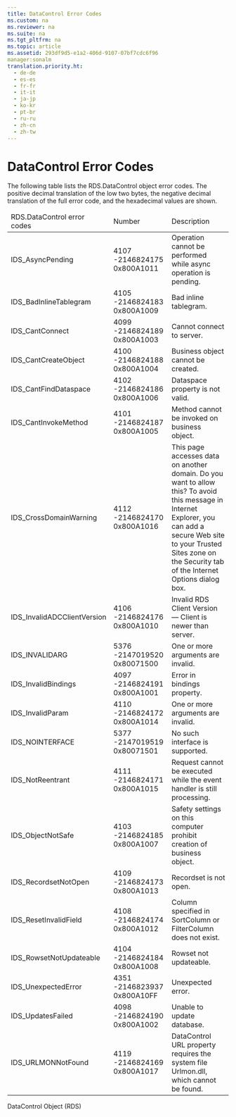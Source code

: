 ```yaml
---
title: DataControl Error Codes
ms.custom: na
ms.reviewer: na
ms.suite: na
ms.tgt_pltfrm: na
ms.topic: article
ms.assetid: 293df9d5-e1a2-406d-9107-07bf7cdc6f96
manager:sonalm
translation.priority.ht: 
  - de-de
  - es-es
  - fr-fr
  - it-it
  - ja-jp
  - ko-kr
  - pt-br
  - ru-ru
  - zh-cn
  - zh-tw
---
```

# DataControl Error Codes
<?xml version="1.0" encoding="utf-8"?>
<developerReferenceWithoutSyntaxDocument xmlns="http://ddue.schemas.microsoft.com/authoring/2003/5" xmlns:xlink="http://www.w3.org/1999/xlink" xmlns:xsi="http://www.w3.org/2001/XMLSchema-instance" xsi:schemaLocation="http://ddue.schemas.microsoft.com/authoring/2003/5 http://dduestorage.blob.core.windows.net/ddueschema/developer.xsd">
  <introduction>
    <para>The following table lists the <legacyLink xlink:href="d85ea4fc-451c-436e-97b8-58f92b149dd0">RDS.DataControl</legacyLink> object error codes. The positive decimal translation of the low two bytes, the negative decimal translation of the full error code, and the hexadecimal values are shown.</para>
    <table xmlns:caps="http://schemas.microsoft.com/build/caps/2013/11">
      <thead>
        <tr>
          <TD>
            <para>RDS.DataControl error codes</para>
          </TD>
          <TD>
            <para>Number</para>
          </TD>
          <TD>
            <para>Description</para>
          </TD>
        </tr>
      </thead>
      <tbody>
        <tr>
          <TD>
            <para>               <legacyBold>IDS_AsyncPending</legacyBold>             </para>
          </TD>
          <TD>
            <para>4107 -2146824175 0x800A1011</para>
          </TD>
          <TD>
            <para>Operation cannot be performed while async operation is pending.</para>
          </TD>
        </tr>
        <tr>
          <TD>
            <para>               <legacyBold>IDS_BadInlineTablegram</legacyBold>             </para>
          </TD>
          <TD>
            <para>4105 -2146824183 0x800A1009</para>
          </TD>
          <TD>
            <para>Bad inline tablegram.</para>
          </TD>
        </tr>
        <tr>
          <TD>
            <para>               <legacyBold>IDS_CantConnect</legacyBold>             </para>
          </TD>
          <TD>
            <para>4099 -2146824189 0x800A1003</para>
          </TD>
          <TD>
            <para>Cannot connect to server.</para>
          </TD>
        </tr>
        <tr>
          <TD>
            <para>               <legacyBold>IDS_CantCreateObject</legacyBold>             </para>
          </TD>
          <TD>
            <para>4100 -2146824188 0x800A1004</para>
          </TD>
          <TD>
            <para>Business object cannot be created.</para>
          </TD>
        </tr>
        <tr>
          <TD>
            <para>               <legacyBold>IDS_CantFindDataspace</legacyBold>             </para>
          </TD>
          <TD>
            <para>4102 -2146824186 0x800A1006</para>
          </TD>
          <TD>
            <para>Dataspace property is not valid.</para>
          </TD>
        </tr>
        <tr>
          <TD>
            <para>               <legacyBold>IDS_CantInvokeMethod</legacyBold>             </para>
          </TD>
          <TD>
            <para>4101 -2146824187 0x800A1005</para>
          </TD>
          <TD>
            <para>Method cannot be invoked on business object.</para>
          </TD>
        </tr>
        <tr>
          <TD>
            <para>               <legacyBold>IDS_CrossDomainWarning</legacyBold>             </para>
          </TD>
          <TD>
            <para>4112 -2146824170 0x800A1016</para>
          </TD>
          <TD>
            <para>This page accesses data on another domain. Do you want to allow this? To avoid this message in Internet Explorer, you can add a secure Web site to your Trusted Sites zone on the <legacyBold>Security</legacyBold> tab of the <legacyBold>Internet Options</legacyBold> dialog box.</para>
          </TD>
        </tr>
        <tr>
          <TD>
            <para>               <legacyBold>IDS_InvalidADCClientVersion</legacyBold>             </para>
          </TD>
          <TD>
            <para>4106 -2146824176 0x800A1010</para>
          </TD>
          <TD>
            <para>Invalid RDS Client Version — Client is newer than server.</para>
          </TD>
        </tr>
        <tr>
          <TD>
            <para>               <legacyBold>IDS_INVALIDARG</legacyBold>             </para>
          </TD>
          <TD>
            <para>5376 -2147019520 0x80071500</para>
          </TD>
          <TD>
            <para>One or more arguments are invalid.</para>
          </TD>
        </tr>
        <tr>
          <TD>
            <para>               <legacyBold>IDS_InvalidBindings</legacyBold>             </para>
          </TD>
          <TD>
            <para>4097 -2146824191 0x800A1001</para>
          </TD>
          <TD>
            <para>Error in bindings property.</para>
          </TD>
        </tr>
        <tr>
          <TD>
            <para>               <legacyBold>IDS_InvalidParam</legacyBold>             </para>
          </TD>
          <TD>
            <para>4110 -2146824172 0x800A1014</para>
          </TD>
          <TD>
            <para>One or more arguments are invalid.</para>
          </TD>
        </tr>
        <tr>
          <TD>
            <para>               <legacyBold>IDS_NOINTERFACE</legacyBold>             </para>
          </TD>
          <TD>
            <para>5377 -2147019519 0x80071501</para>
          </TD>
          <TD>
            <para>No such interface is supported.</para>
          </TD>
        </tr>
        <tr>
          <TD>
            <para>               <legacyBold>IDS_NotReentrant</legacyBold>             </para>
          </TD>
          <TD>
            <para>4111 -2146824171 0x800A1015</para>
          </TD>
          <TD>
            <para>Request cannot be executed while the event handler is still processing.</para>
          </TD>
        </tr>
        <tr>
          <TD>
            <para>               <legacyBold>IDS_ObjectNotSafe</legacyBold>             </para>
          </TD>
          <TD>
            <para>4103 -2146824185 0x800A1007</para>
          </TD>
          <TD>
            <para>Safety settings on this computer prohibit creation of business object.</para>
          </TD>
        </tr>
        <tr>
          <TD>
            <para>               <legacyBold>IDS_RecordsetNotOpen</legacyBold>             </para>
          </TD>
          <TD>
            <para>4109 -2146824173 0x800A1013</para>
          </TD>
          <TD>
            <para>               <legacyBold>Recordset</legacyBold> is not open.</para>
          </TD>
        </tr>
        <tr>
          <TD>
            <para>               <legacyBold>IDS_ResetInvalidField</legacyBold>             </para>
          </TD>
          <TD>
            <para>4108 -2146824174 0x800A1012</para>
          </TD>
          <TD>
            <para>Column specified in <legacyBold>SortColumn</legacyBold> or <legacyBold>FilterColumn</legacyBold> does not exist.</para>
          </TD>
        </tr>
        <tr>
          <TD>
            <para>               <legacyBold>IDS_RowsetNotUpdateable</legacyBold>             </para>
          </TD>
          <TD>
            <para>4104 -2146824184 0x800A1008</para>
          </TD>
          <TD>
            <para>Rowset not updateable.</para>
          </TD>
        </tr>
        <tr>
          <TD>
            <para>               <legacyBold>IDS_UnexpectedError</legacyBold>             </para>
          </TD>
          <TD>
            <para>4351 -2146823937 0x800A10FF</para>
          </TD>
          <TD>
            <para>Unexpected error.</para>
          </TD>
        </tr>
        <tr>
          <TD>
            <para>               <legacyBold>IDS_UpdatesFailed</legacyBold>             </para>
          </TD>
          <TD>
            <para>4098 -2146824190 0x800A1002</para>
          </TD>
          <TD>
            <para>Unable to update database.</para>
          </TD>
        </tr>
        <tr>
          <TD>
            <para>               <legacyBold>IDS_URLMONNotFound</legacyBold>             </para>
          </TD>
          <TD>
            <para>4119 -2146824169 0x800A1017</para>
          </TD>
          <TD>
            <para>DataControl <legacyBold>URL</legacyBold> property requires the system file Urlmon.dll, which cannot be found.</para>
          </TD>
        </tr>
      </tbody>
    </table>
  </introduction>
  <relatedTopics>
<link xlink:href="d85ea4fc-451c-436e-97b8-58f92b149dd0">DataControl Object (RDS)</link>
</relatedTopics>
</developerReferenceWithoutSyntaxDocument>